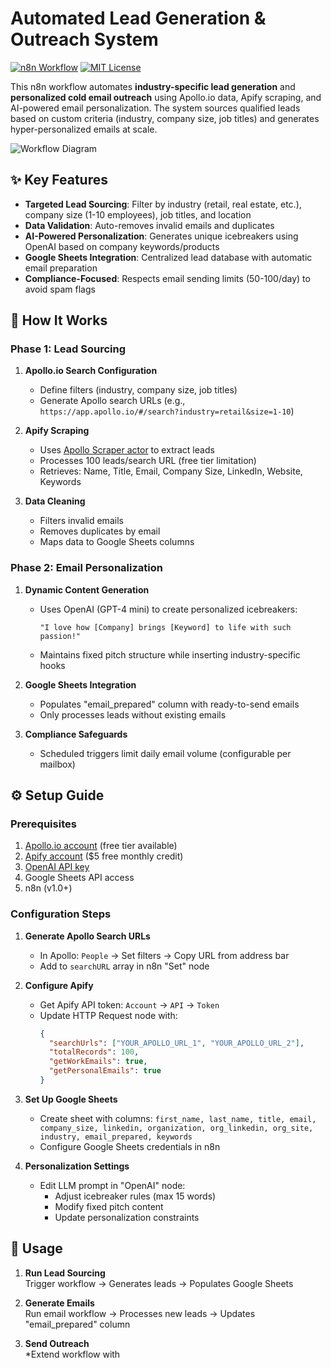 # Automated Lead Generation & Outreach System

[![n8n Workflow](https://img.shields.io/badge/n8n-Workflow-276EF1?logo=n8n)](https://n8n.io/)
[![MIT License](https://img.shields.io/badge/License-MIT-green.svg)](LICENSE)

This n8n workflow automates **industry-specific lead generation** and **personalized cold email outreach** using Apollo.io data, Apify scraping, and AI-powered email personalization. The system sources qualified leads based on custom criteria (industry, company size, job titles) and generates hyper-personalized emails at scale.

![Workflow Diagram](workflow-diagram.png) <!-- Add screenshot of your n8n workflow -->

## ✨ Key Features
- **Targeted Lead Sourcing**: Filter by industry (retail, real estate, etc.), company size (1-10 employees), job titles, and location
- **Data Validation**: Auto-removes invalid emails and duplicates
- **AI-Powered Personalization**: Generates unique icebreakers using OpenAI based on company keywords/products
- **Google Sheets Integration**: Centralized lead database with automatic email preparation
- **Compliance-Focused**: Respects email sending limits (50-100/day) to avoid spam flags

## 🔧 How It Works
### Phase 1: Lead Sourcing
1. **Apollo.io Search Configuration**  
   - Define filters (industry, company size, job titles)
   - Generate Apollo search URLs (e.g., `https://app.apollo.io/#/search?industry=retail&size=1-10`)
   
2. **Apify Scraping**  
   - Uses [Apollo Scraper actor](https://apify.com/drobnikj/apollo-scraper) to extract leads
   - Processes 100 leads/search URL (free tier limitation)
   - Retrieves: Name, Title, Email, Company Size, LinkedIn, Website, Keywords

3. **Data Cleaning**  
   - Filters invalid emails
   - Removes duplicates by email
   - Maps data to Google Sheets columns

### Phase 2: Email Personalization
1. **Dynamic Content Generation**  
   - Uses OpenAI (GPT-4 mini) to create personalized icebreakers:
     ```text
     "I love how [Company] brings [Keyword] to life with such passion!"
     ```
   - Maintains fixed pitch structure while inserting industry-specific hooks

2. **Google Sheets Integration**  
   - Populates "email_prepared" column with ready-to-send emails
   - Only processes leads without existing emails

3. **Compliance Safeguards**  
   - Scheduled triggers limit daily email volume (configurable per mailbox)

## ⚙️ Setup Guide
### Prerequisites
1. [Apollo.io account](https://www.apollo.io/) (free tier available)
2. [Apify account](https://apify.com/) ($5 free monthly credit)
3. [OpenAI API key](https://platform.openai.com/)
4. Google Sheets API access
5. n8n (v1.0+)

### Configuration Steps
1. **Generate Apollo Search URLs**  
   - In Apollo: `People` → Set filters → Copy URL from address bar
   - Add to `searchURL` array in n8n "Set" node

2. **Configure Apify**  
   - Get Apify API token: `Account` → `API` → `Token`
   - Update HTTP Request node with:
     ```json
     {
       "searchUrls": ["YOUR_APOLLO_URL_1", "YOUR_APOLLO_URL_2"],
       "totalRecords": 100,
       "getWorkEmails": true,
       "getPersonalEmails": true
     }
     ```

3. **Set Up Google Sheets**  
   - Create sheet with columns:
     `first_name, last_name, title, email, company_size, linkedin, organization, org_linkedin, org_site, industry, email_prepared, keywords`
   - Configure Google Sheets credentials in n8n

4. **Personalization Settings**  
   - Edit LLM prompt in "OpenAI" node:
     - Adjust icebreaker rules (max 15 words)
     - Modify fixed pitch content
     - Update personalization constraints

## 🚀 Usage
1. **Run Lead Sourcing**  
   Trigger workflow → Generates leads → Populates Google Sheets

2. **Generate Emails**  
   Run email workflow → Processes new leads → Updates "email_prepared" column

3. **Send Outreach**  
   *Extend workflow with

